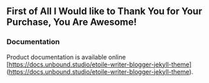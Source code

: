 
## First of All I Would like to Thank You for Your Purchase, You Are Awesome!

### Documentation

Product documentation is available online [https://docs.unbound.studio/etoile-writer-blogger-jekyll-theme]
(https://docs.unbound.studio/etoile-writer-blogger-jekyll-theme).

<!--
TO DO:
* _drafts folder (save files without date) - DONE
* add about page & link in navigation - DONE
* ordering of post files within _posts folder
* remove / hide authors folder / files / references
* Home: keep "about me" section there
* Home: divide posts into categories to display instead of list of latest (use "spotlight" section for latest, followed by different categories)
* "ask me" page with FAQs??
* Contact: add spotlight section under contact form
* Nav bar - add "home" logo instead of word
* Blog page: have related posts below blog post & recent posts in sidebar
 -->

<!-- http://127.0.0.1:4000
bundle exec jekyll s -->

<!--
* "page" refers to the page you're on and its front matter variables, or to the "page" variable from the layout that's being used
*
-------------------------------------------------------------------------------
FOLDER STRUCTURES & SITE LAYOUT
-------------------------------------------------------------------------------
"HOME" PAGE VISIBLE LAYOUT
a) Inside default.html file (contained within _layouts folder)
    ~ head.html
        ~~ (site brand image)
        ~~ head-custom.html
        ~~ google-analytics.html
    ~ header.html
        ~~ (site logo) (site title)
        ~~ navbar-primary.html
            ~~~ (search)
            ~~~ social-networks.html
            ~~~ donations-paypal.html
    ~ (CONTENT) - refers to index.md file
    ~ footer.html
        ~~ widget-(xxx).html
            ~~~ (logo, title, description, copyright)
            ~~~ social-networks.html
    ~ offcanvas.html
        ~~ social-networks.html (social icons on left / bottom of pages)
b) Inside index.md file
    * layout: full (= layout: default)
    ~ section-ad.html (adverts section #1)
    ~ section-featured.html
        ~~ content-media-left-1-2.html (50% page division with media on left)
    ~ section-spotlight.html
        ~~ content-media-top.html (3 columns in full width with media on top)
    ~ section-mailchimp.html
    ~ section-latest.html
        ~~ content-media-left-1-3.html (30%-60% page division with media on left)
    ~ section-ad.html (adverts section #2)
    ~ section-authors.html (multiple authors)
        ~~ content-author.html
    ~ section-instagram.html
    ~ section-cta.html
    ~ section-author.html (singular author)
        ~~ author.html

================================================================================

"ALL POSTS (and) PAGES > BLOG" PAGE VISIBLE LAYOUT
a) Inside default.html file (contained within _layouts folder)
    ~ head.html
        ~~ (site brand image)
        ~~ head-custom.html
        ~~ google-analytics.html
    ~ header.html
        ~~ (site logo) (site title)
        ~~ navbar-primary.html
            ~~~ (search)
            ~~~ social-networks.html
            ~~~ donations-paypal.html
    ~ (CONTENT) - refers to index.html (contained within "blog" folder)
    ~ footer.html
        ~~ widget-(xxx).html
            ~~~ (logo, title, description, copyright)
            ~~~ social-networks.html
    ~ offcanvas.html
        ~~ social-networks.html (social icons on left / bottom of pages)
b) Inside index.html file (contained within "blog" folder)
    * layout: default
    ~ section-featured.html ("featured" title removed)
        ~~ content-media-left-1-2.html (50% page division with media on left)
    ~ content-media-left-1-3.html (30%-60% page division with media on left)
    ~ paginate-blog.html (reference jekyll-paginate package)
    ~ section-spotlight.html
        ~~ content-media-top.html (3 columns in full width with media on top)

Front matter variables
_______________________
title: Best tech companies to work for in 2019
image: post-image.jpg       # Upload the image to uploads directory
categories: [business]      # Same as category post tag
tag: [spotlight, featured]  # Optional: spotlight tag adds post to spotlight section, featured tag add post to featured section
hidden: true                # Optional: exlude the post from blog page posts
author: sarah               # Reference author username

================================================================================

"BUSINESS / CULTURE /TRAVEL /SPORT" PAGE VISIBLE LAYOUT
a) Inside default.html file (contained within _layouts folder)
    ~ head.html
        ~~ (site brand image)
        ~~ head-custom.html
        ~~ google-analytics.html
    ~ header.html
        ~~ (site logo) (site title)
        ~~ navbar-primary.html
            ~~~ (search)
            ~~~ social-networks.html
            ~~~ donations-paypal.html
    ~ (CONTENT) - refers to category.html (contained within _layouts folder)
    ~ footer.html
        ~~ widget-(xxx).html
            ~~~ (logo, title, description, copyright)
            ~~~ social-networks.html
    ~ offcanvas.html
        ~~ social-networks.html (social icons on left / bottom of pages)
b) Inside category.html (contained within _layouts folder)
    * layout: default
    ~ (page.tag used as title)
    ~ content-media-left-1-2.html (50% page division with media on left) (first post in category)
    ~ content-media-left-1-3.html (30%-60% page division with media on left) (more posts in category)
    ~ section-spotlight.html
        ~~ content-media-top.html (3 columns in full width with media on top)
    ** add paginate-blog.html ??
    ** check the contents displayed in spotlight (don't display same contents twice)

================================================================================

"PAGES > CONTACT" PAGE VISIBLE LAYOUT
* Page built using page.html file, based on default.html
a) Inside default.html file (contained within _layouts folder)
    ~ head.html
        ~~ (site brand image)
        ~~ head-custom.html
        ~~ google-analytics.html
    ~ header.html
        ~~ (site logo) (site title)
        ~~ navbar-primary.html
            ~~~ (search)
            ~~~ social-networks.html
            ~~~ donations-paypal.html
    ~ (CONTENT) - refers to page.html (contained within _layouts folder)
    ~ footer.html
        ~~ widget-(xxx).html
            ~~~ (logo, title, description, copyright)
            ~~~ social-networks.html
    ~ offcanvas.html
        ~~ social-networks.html (social icons on left / bottom of pages)
b) Inside page.html (contained within _layouts folder)
    * layout: default
    ~ (title)
    ~ (CONTENT) - refers to contact.md (main content on page, no sidebar)
    ~ sidebar-page.html (sidebar widgets on page - not displayed)
c) Inside contact.md file
    ~ formspree.html
    * reference to "thanks.md" file

================================================================================

"PAGES > SIDEBAR LEFT" PAGE VISIBLE LAYOUT
* Page built using page.html file, based on default.html
a) Inside default.html file (contained within _layouts folder)
    ~ head.html
        ~~ (site brand image)
        ~~ head-custom.html
        ~~ google-analytics.html
    ~ header.html
        ~~ (site logo) (site title)
        ~~ navbar-primary.html
            ~~~ (search)
            ~~~ social-networks.html
            ~~~ donations-paypal.html
    ~ (CONTENT) - refers to page.html (contained within _layouts folder)
    ~ footer.html
        ~~ widget-(xxx).html
            ~~~ (logo, title, description, copyright)
            ~~~ social-networks.html
    ~ offcanvas.html
        ~~ social-networks.html (social icons on left / bottom of pages)
b) Inside page.html (contained within _layouts folder)
    * layout: default
    ~ (title)
    ~ (CONTENT) - refers to sidebar-left.md (main content on page)
    ~ sidebar-page.html (sidebar widgets on page)
c) Inside sidebar-left.md file
    ~ (text)

================================================================================

"PAGES > SIDEBAR RIGHT" PAGE VISIBLE LAYOUT
* Page built using page.html file, based on default.html
a) Inside default.html file (contained within _layouts folder)
    ~ head.html
        ~~ (site brand image)
        ~~ head-custom.html
        ~~ google-analytics.html
    ~ header.html
        ~~ (site logo) (site title)
        ~~ navbar-primary.html
            ~~~ (search)
            ~~~ social-networks.html
            ~~~ donations-paypal.html
    ~ (CONTENT) - refers to page.html (contained within _layouts folder)
    ~ footer.html
        ~~ widget-(xxx).html
            ~~~ (logo, title, description, copyright)
            ~~~ social-networks.html
    ~ offcanvas.html
        ~~ social-networks.html (social icons on left / bottom of pages)
b) Inside page.html (contained within _layouts folder)
    * layout: default
    ~ (title)
    ~ (CONTENT) - refers to sidebar-right.md (main content on page)
    ~ sidebar-page.html (sidebar widgets on page)
c) Inside sidebar-right.md file
    ~ (text)

================================================================================

"PAGES > 404" PAGE VISIBLE LAYOUT
* Page built using 404.html file, based on default.html
a) Inside default.html file (contained within _layouts folder)
    ~ head.html
        ~~ (site brand image)
        ~~ head-custom.html
        ~~ google-analytics.html
    ~ header.html
        ~~ (site logo) (site title)
        ~~ navbar-primary.html
            ~~~ (search)
            ~~~ social-networks.html
            ~~~ donations-paypal.html
    ~ (CONTENT) - refers to 404.html (contained within _layouts folder)
    ~ footer.html
        ~~ widget-(xxx).html
            ~~~ (logo, title, description, copyright)
            ~~~ social-networks.html
    ~ offcanvas.html
        ~~ social-networks.html (social icons on left / bottom of pages)
b) Inside 404.html (contained within _layouts folder)
    * layout: default
    ~ (title)
    ~ (CONTENT) - refers to 404.md (main content on page)
c) Inside 404.md file
    ~ (image)
    ~ (text)

================================================================================

"AUTHORS > name" PAGE VISIBLE LAYOUT
* Page built using author.html file, based on default.html
a) Inside default.html file (contained within _layouts folder)
    ~ head.html
        ~~ (site brand image)
        ~~ head-custom.html
        ~~ google-analytics.html
    ~ header.html
        ~~ (site logo) (site title)
        ~~ navbar-primary.html
            ~~~ (search)
            ~~~ social-networks.html
            ~~~ donations-paypal.html
    ~ (CONTENT) - refers to author.html (contained within _layouts folder)
    ~ footer.html
        ~~ widget-(xxx).html
            ~~~ (logo, title, description, copyright)
            ~~~ social-networks.html
    ~ offcanvas.html
        ~~ social-networks.html (social icons on left / bottom of pages)
b) Inside author.html (contained within _layouts folder)
    * layout: default
    ~ (image, title, bio)
    ~ (CONTENT) - refers to (author-name).md (contained in _authors folder)
    ~ (social media)
    ~ content-media-left-1-3.html (with author's articles)
    ~ paginate-blog.html (reference jekyll-paginate package)
c) Inside (author-name).md file
    ~ (front matter tags)
    ~ (text)

-------------------------------------------------------------------------------

NAVIGATION & WIDGETS CONTENT
Inside the _data folder

AUTHORS BIO'S
Inside the _authors folder

CATEGORIES (referenced in category.html)
Inside the _category folder

 -->
